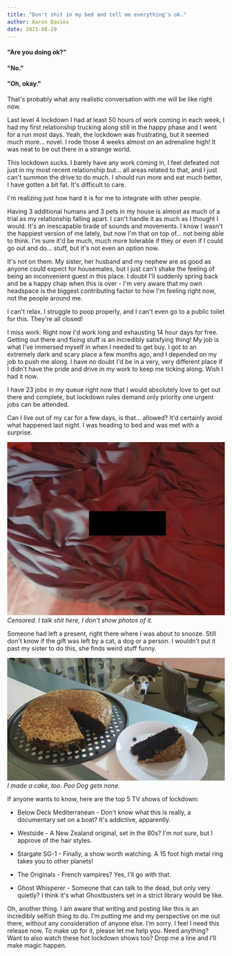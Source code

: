 ```yaml
---
title: "Don't shit in my bed and tell me everything's ok."
author: Aaron Davies
date: 2021-08-29
---
```


#### "Are you doing ok?"

#### "No."

#### "Oh, okay."

That's probably what any realistic conversation with me will be like right now. 

Last level 4 lockdown I had at least 50 hours of work coming in each week, I had my first relationship trucking along still in the happy phase and I went for a run most days. Yeah, the lockdown was frustrating, but it seemed much more… novel. I rode those 4 weeks almost on an adrenaline high! It was neat to be out there in a strange world.

This lockdown sucks. I barely have any work coming in, I feel defeated not just in my most recent relationship but… all areas related to that, and I just can't summon the drive to do much. I should run more and eat much better, I have gotten a bit fat. It's difficult to care.
 
I'm realizing just how hard it is for me to integrate with other people. 

Having 3 additional humans and 3 pets in my house is almost as much of a trial as my relationship falling apart. I can't handle it as much as I thought I would. It's an inescapable tirade of sounds and movements. I know I wasn't the happiest version of me lately, but now I'm that on top of… not being able to think. I'm sure it'd be much, much more tolerable if they or even if I could go out and do… stuff, but it's not even an option now. 

It's not on them. My sister, her husband and my nephew are as good as anyone could expect for housemates, but I just can't shake the feeling of being an inconvenient guest in this place. I doubt I'll suddenly spring back and be a happy chap when this is over - I'm very aware that my own headspace is the biggest contributing factor to how I'm feeling right now, not the people around me.

I can't relax. I struggle to poop properly, and I can't even go to a public toilet for this. They're all closed!

I miss work. Right now I'd work long and exhausting 14 hour days for free. Getting out there and fixing stuff is an incredibly satisfying thing! My job is what I've immersed myself in when I needed to get buy. I got to  an extremely dark and scary place a few months ago, and I depended on my job to push me along. I have no doubt I'd be in a very, very different place if I didn't have the pride and drive in my work to keep me ticking along. Wish I had it now. 

I have 23 jobs in my queue right now that I would absolutely love to get out there and complete, but lockdown rules demand only priority one urgent jobs can be attended.

Can I live out of my car for a few days, is that… allowed? It'd certainly avoid what happened last night. I was heading to bed and was met with a surprise.

[![slicegone.](/media/images/blog/dogpoo.jpg)](/media/images/blog/dogpoo.jpg)
_Censored. I talk shit here, I don't show photos of it._

Someone had left a present, right there where I was about to snooze. Still don't know if the gift was left by a cat, a dog or a person. I wouldn't put it past my sister to do this, she finds weird stuff funny. 

[![slicegone.](/media/images/blog/dogcake.jpg)](/media/images/blog/dogcake.jpg)
_I made a cake, too. Poo Dog gets none._

If anyone wants to know, here are the top 5 TV shows of lockdown:

* Below Deck Mediterranean - Don't know what this is really, a documentary set on a boat? It's addictive, apparently.

* Westside - A New Zealand original, set in the 80s? I'm not sure, but I approve of the hair styles.

* Stargate SG-1 - Finally, a show worth watching. A 15 foot high metal ring takes you to other planets!

* The Originals - French vampires? Yes, I'll go with that.

* Ghost Whisperer - Someone that can talk to the dead, but only very quietly? I think it's what Ghostbusters set in a strict library would be like. 

Oh, another thing. I am aware that writing and posting like this is an incredibly selfish thing to do. I’m putting me and my perspective on me out there, without any consideration of anyone else. I’m sorry. I feel I need this release now. To make up for it, please let me help you. Need anything? Want to also watch these hot lockdown shows too? Drop me a line and I’ll make magic happen.